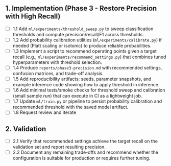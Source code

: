 ## 1. Implementation (Phase 3 - Restore Precision with High Recall)
- [ ] 1.1 Add `ml/experiments/threshold_sweep.py` to sweep classification thresholds and compute precision/recall/F1 across thresholds.
- [ ] 1.2 Add probability calibration utilities (`ml/experiments/calibrate.py`) if needed (Platt scaling or isotonic) to produce reliable probabilities.
- [ ] 1.3 Implement a script to recommend operating points given a target recall (e.g., `ml/experiments/recommend_settings.py`) that combines tuned hyperparameters with threshold selection.
- [ ] 1.4 Produce `reports/phase3-precision.md` with recommended settings, confusion matrices, and trade-off analysis.
- [ ] 1.5 Add reproducibility artifacts: seeds, parameter snapshots, and example inference code showing how to apply threshold in inference.
- [ ] 1.6 Add minimal tests/smoke checks for threshold sweep and calibration (small sample run) that can execute in CI as a lightweight job.
- [ ] 1.7 Update `ml/train.py` or pipeline to persist probability calibration and recommended threshold with the saved model artifact.
- [ ] 1.8 Request review and iterate

## 2. Validation
- [ ] 2.1 Verify that recommended settings achieve the target recall on the validation set and report resulting precision.
- [ ] 2.2 Document any remaining trade-offs and recommend whether the configuration is suitable for production or requires further tuning.
